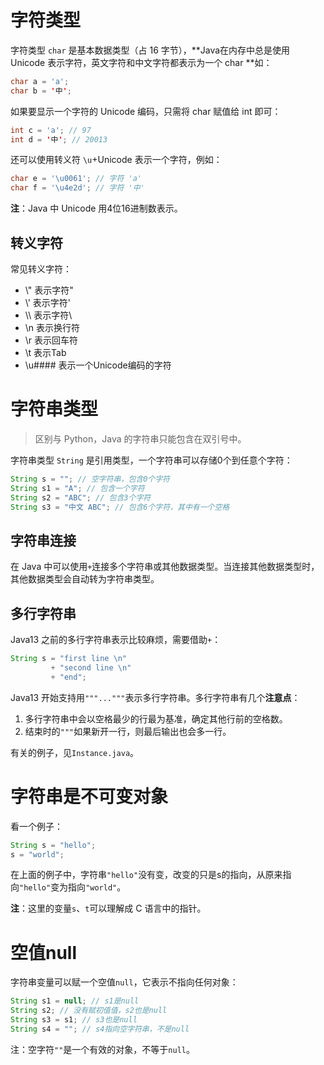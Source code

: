 # 字符类型
字符类型 `char` 是基本数据类型（占 16 字节），**Java在内存中总是使用 Unicode 表示字符，英文字符和中文字符都表示为一个 char **如：
```java
char a = 'a';
char b = '中';
```

如果要显示一个字符的 Unicode 编码，只需将 char 赋值给 int 即可：
```java
int c = 'a'; // 97
int d = '中'; // 20013
```

还可以使用转义符 `\u`+Unicode 表示一个字符，例如：
```java
char e = '\u0061'; // 字符 'a'
char f = '\u4e2d'; // 字符 '中'
```
**注**：Java 中 Unicode 用4位16进制数表示。

## 转义字符
常见转义字符：
- \\" 表示字符"
- \\' 表示字符'
- \\\ 表示字符\\
- \\n 表示换行符
- \\r 表示回车符
- \\t 表示Tab
- \\u#### 表示一个Unicode编码的字符
# 字符串类型
> 区别与 Python，Java 的字符串只能包含在双引号中。

字符串类型 `String` 是引用类型，一个字符串可以存储0个到任意个字符：
```java
String s = ""; // 空字符串，包含0个字符
String s1 = "A"; // 包含一个字符
String s2 = "ABC"; // 包含3个字符
String s3 = "中文 ABC"; // 包含6个字符，其中有一个空格
```

## 字符串连接
在 Java 中可以使用`+`连接多个字符串或其他数据类型。当连接其他数据类型时，其他数据类型会自动转为字符串类型。
## 多行字符串
Java13 之前的多行字符串表示比较麻烦，需要借助`+`：
```java
String s = "first line \n"
         + "second line \n"
         + "end";
```

Java13 开始支持用`"""..."""`表示多行字符串。多行字符串有几个**注意点**：
1. 多行字符串中会以空格最少的行最为基准，确定其他行前的空格数。
2. 结束时的`"""`如果新开一行，则最后输出也会多一行。

有关的例子，见`Instance.java`。

# 字符串是不可变对象
看一个例子：
```java
String s = "hello";
s = "world";
```
在上面的例子中，字符串`"hello"`没有变，改变的只是s的指向，从原来指向`"hello"`变为指向`"world"`。

**注**：这里的变量`s`、`t`可以理解成 C 语言中的指针。

# 空值null
字符串变量可以赋一个空值`null`，它表示不指向任何对象：
```java
String s1 = null; // s1是null
String s2; // 没有赋初值值，s2也是null
String s3 = s1; // s3也是null
String s4 = ""; // s4指向空字符串，不是null
```
注：空字符`""`是一个有效的对象，不等于`null`。